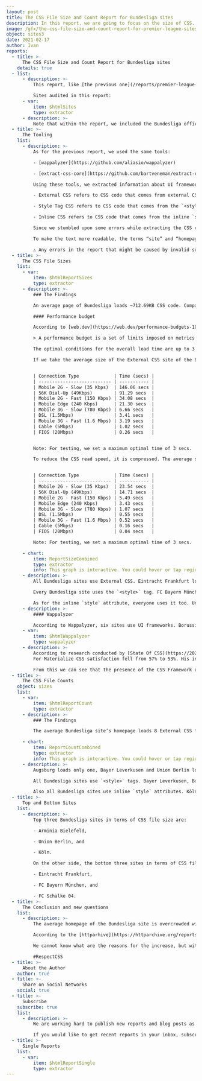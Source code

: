 ```yaml
---
layout: post
title: The CSS File Size and Count Report for Bundesliga sites
description: In this report, we are going to focus on the size of CSS. The aim of the report is to understand how much CSS code is needed to build a site.
image: /gfx/the-css-file-size-and-count-report-for-premier-league-sites.jpg
object: sites3
date: 2021-02-17
author: Ivan
reports:
  - title: >-
      The CSS File Size and Count Report for Bundesliga sites
    details: true
  - list:
      - description: >-
          This report, like [the previous one](/reports/premier-league-2021-02/), focuses on the size of CSS. We share how much CSS is needed to create a site.

          Sites audited in this report:
      - var:
          item: $htmlSites
          type: extractor
      - description: >-
          Note that within the report, we included the Bundesliga official site, and all its clubs.
  - title: >-
      The Tooling
    list:
      - description: >-
          As for the previous report, we used the same tools:

          - [wappalyzer](https://github.com/aliasio/wappalyzer)

          - [extract-css-core](https://github.com/bartveneman/extract-css-core)

          Using these tools, we extracted information about UI frameworks and the size of External CSS, Style tag CSS, and Inline CSS, where:

          - External CSS refers to CSS code that comes from external CSS files,

          - Style Tag CSS refers to CSS code that comes from the `<style>` tags, and

          - Inline CSS refers to CSS code that comes from the inline `style` attributes.

          Since we stumbled upon some errors while extracting the CSS code from these sites, like repetitive CSS files or `<style>` tags, we removed it from the report. The data collected might slightly differ from the actual data, but it is still close enough to get the “big picture” about CSS sizes.

          To make the text more readable, the terms “site” and “homepage” refer to the same thing: the site’s homepage.

          ⚠️ Any errors in the report that might be caused by invalid software are not deliberate and should be considered as such.
  - title: >-
      The CSS File Sizes
    list:
      - var:
          item: $htmlReportSizes
          type: extractor
      - description: >-
          ### The Findings

          An average page of Bundesliga loads ~712.69KB CSS code. Compared to the Premier League report, it is 3.30% less CSS code. ~89.66% of the CSS code comes from the External CSS file, ~10% comes from the `<style>` tags, and ~0.34% comes from the inline `style` attribute. Compared to the Premier League report, we could see that the average Bundesliga site uses ~3.56% more External CSS, ~39.76% less CSS coming from the `<style>` tag and ~3.54% less inline `style` CSS.

          #### Performance budget

          According to [web.dev](https://web.dev/performance-budgets-101/) we find the definition of performance budget:

          > A performance budget is a set of limits imposed on metrics that affect site performance. This could be the total size of a page, the time it takes to load on a mobile network, or even the number of HTTP requests that are sent. Defining a budget helps get the web performance conversation started. It serves as a point of reference for making decisions about design, technology, and adding features.

          The optimal conditions for the overall load time are up to 3 seconds. Although all website items such as HTML, JS, Images, Video and Fonts are viewed for overall load, we will only focus on CSS’s load speed.

          If we take the average size of the External CSS site of the Bundesliga, which is 639KB, we get the following load speeds according to [Performance budget](https://www.performancebudget.io/):


          | Connection Type             | Time (secs) |
          | --------------------------- | ----------- |
          | Mobile 2G - Slow (35 Kbps)  | 146.06 secs |
          | 56K Dial-Up (49Kbps)        | 91.29 secs  |
          | Mobile 2G - Fast (150 Kbps) | 34.08 secs  |
          | Mobile Edge (240 Kbps)      | 21.30 secs  |
          | Mobile 3G - Slow (780 Kbps) | 6.66 secs   |
          | DSL (1.5Mbps)               | 3.41 secs   |
          | Mobile 3G - Fast (1.6 Mbps) | 3.19 secs   |
          | Cable (5Mbps)               | 1.02 secs   |
          | FIOS (20Mbps)               | 0.26 secs   |


          Note: For testing, we set a maximum optimal time of 3 secs.

          To reduce the CSS read speed, it is compressed. The average size of a Gzip CSS Bundesliga site is ~103.14KB. If we take this value, we get the following results:


          | Connection Type             | Time (secs) |
          | --------------------------- | ----------- |
          | Mobile 2G - Slow (35 Kbps)  | 23.54 secs  |
          | 56K Dial-Up (49Kbps)        | 14.71 secs  |
          | Mobile 2G - Fast (150 Kbps) | 5.49 secs   |
          | Mobile Edge (240 Kbps)      | 3.43 secs   |
          | Mobile 3G - Slow (780 Kbps) | 1.07 secs   |
          | DSL (1.5Mbps)               | 0.55 secs   |
          | Mobile 3G - Fast (1.6 Mbps) | 0.52 secs   |
          | Cable (5Mbps)               | 0.16 secs   |
          | FIOS (20Mbps)               | 0.04 secs   |

          Note: For testing, we set a maximum optimal time of 3 secs.

      - chart:
          item: ReportSizeCombined
          type: extractor
          info: This graph is interactive. You could hover or tap regions to see extra information and enable or disable specific metric by clicking on a label below the graph.
      - description: >-
          All Bundesliga sites use External CSS. Eintracht Frankfurt loads almost 1.5MB, Borussia Mönchengladbach, FC Bayern München and Schalke 04 use about ~ 1MB.

          Every Bundesliga site uses the `<style>` tag. FC Bayern München loads most with 287KB, followed by Schalke 04 with 230.07KB, than Hoffenheim with 229.08KB, and FC Köln with 229.01KB. Most contain size only in Bytes.

          As for the inline `style` attribute, everyone uses it too. Union Berlin uses the most with 9.84KB, Arminia Bielefeld and SV Werder Bremen use half of that, and Köln uses the least, only 422B.
      - description: >-
          #### Wappalyzer

          According to Wappalyzer, six sites use UI frameworks. Borussia Dortmund uses Materialize CSS, Hoffenheim, Freiburg, Hertha, Schalke 04, and Mainz 05 use Bootstrap.
      - var:
          item: $htmlWappalyzer
          type: wappalyzer
      - description: >-
          According to research conducted by [State Of CSS](https://2020.stateofcss.com/en-US/technologies/css-frameworks/), we can see that satisfaction on Bootstrap is declining, and that in 2019 52% of respondents are satisfied, while next year in 2020 it dropped to 48%. Interest in Bootstrap in both years is held by 17% of all respondents. Usage fell from 87% to 86% within one year, and awareness ratio rankings for both years is 100%.
          For Materialize CSS satisfaction fell from 57% to 53%. His interest also fell from 37% to 29%. His usage has increased from 30% to 33% and more and more developers are aware of the existence of the framework and we see an increase of 72% to 76% in awareness.

          From this we can see that the presence of the CSS Framework on Bundesliga sites is big and amounts to about ~ 31.58%.
  - title: >-
      The CSS File Counts
    object: sizes
    list:
      - var:
          item: $htmlReportCount
          type: extractor
      - description: >-
          ### The Findings

          The average Bundesliga site’s homepage loads 8 External CSS files, 5 `<style>` tags, and 30 `style` attributes.

      - chart:
          item: ReportCountCombined
          type: extractor
          info: This graph is interactive. You could hover or tap regions to see extra information and enable or disable specific metric by clicking on a label below the graph.
      - description: >-
          Augsburg loads only one, Bayer Leverkusen and Union Berlin load two, while the Bundesliga site loads 40 External CSS files.

          All Bundesliga sites use `<style>` tags. Bayer Leverkusen, Borussia Mönchengladbach, Eintracht Frankfurt, Mainz 05 and Hertha use a single `<style>` tag. The Bundesliga site loads 39 `<style>` tag, the second largest in the group is FC Bayern München with 16 `<style>` tags, . Other clubs range from 2 to 8 `<style>` tag.

          Also all Bundesliga sites use inline `style` attributes. Köln, Stuttgart and Wolfsburg use only a few `style` attributes, Arminia Bielefeld and SV Werder Bremen use about 60 `style` attributes, while Union Berlin uses as many as 154 `style` attributes.
  - title: >-
      Top and Bottom Sites
    list:
      - description: >-
          Top three Bundesliga sites in terms of CSS file size are:

          - Arminia Bielefeld,

          - Union Berlin, and

          - Köln.

          On the other side, the bottom three sites in terms of CSS file size are:

          - Eintracht Frankfurt,

          - FC Bayern München, and

          - FC Schalke 04.
  - title: >-
      The Conclusion and new questions
    list:
      - description: >-
          The average homepage of the Bundesliga site is overcrowded with CSS. Compared to [the Premier League](/reports/premier-league-2021-02/) we see a slight decrease, but it is still much more than the average website.

          According to the [httparhive](https://httparchive.org/reports/page-weight#bytesCss) report we see that the sum of transfer size kilobytes of all external stylesheets requested by the page for median desktop is 73.3KB, while for median mobile it is 68.7KB. If we look at the last 3 years, there is an increase of more than 30% in the size of the CSS file.

          We cannot know what are the reasons for the increase, but with modern technologies like CSS Grid and CSS Variables that should take over CSS frameworks, one might expect the different outcome. We hope to see more optimized CSS code in the future.

          #RespectCSS
  - title: >-
      About the Author
    author: true
  - title: >-
      Share on Social Networks
    social: true
  - title: >-
      Subscribe
    subscribe: true
    list:
      - description: >-
          We are working hard to publish new reports and blog posts as soon as possible.

          If you would like to get recent reports in your inbox, subscribe here!
  - title: >-
      Single Reports
    list:
      - var:
          item: $htmlReportSingle
          type: extractor
---
```

